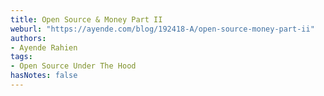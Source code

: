 ```yaml
---
title: Open Source & Money Part II
weburl: "https://ayende.com/blog/192418-A/open-source-money-part-ii"
authors:
- Ayende Rahien
tags:
- Open Source Under The Hood
hasNotes: false
---
```

